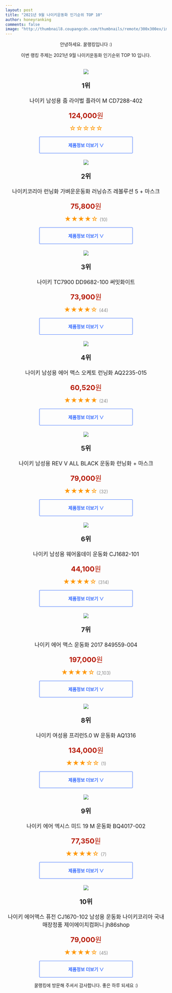 ```yaml
--- 
layout: post 
title: "2021년 9월 나이키운동화 인기순위 TOP 10" 
author: honeyranking 
comments: false 
image: "http://thumbnail8.coupangcdn.com/thumbnails/remote/300x300ex/image/rs_quotation_api/8nhp9kzs/1955943f0774415faf60eafec89747a0.jpg" 
--- 
```

<p style="text-align: center;">안녕하세요. 꿀랭킹입니다 :)</p> <p style="text-align: center;">이번 랭킹 주제는 2021년 9월 나이키운동화 인기순위 TOP 10 입니다.</p><center><img src="http://thumbnail8.coupangcdn.com/thumbnails/remote/300x300ex/image/rs_quotation_api/8nhp9kzs/1955943f0774415faf60eafec89747a0.jpg" style="margin-top:20px" /></center> <p style="text-align: center; font-size: 20px"><b>1위</b></p> <p style="text-align: center; font-size: 17px">나이키 남성용 줌 라이벌 플라이 M CD7288-402</p> <p style="text-align: center;"><span style="color: #b61800; font-size: 22px;"><b>124,000</b>원</span></p> <p style="text-align: center;"><span style="color: #ff9600; font-size: 20px;">☆☆☆☆☆ </span><span style="color: #878787;"></span></p> <center><a href="https://coupa.ng/b6mG58"> <div style="font-size: 14px; display: inline-block; padding: 15px 90px; color: #346aff; border-radius: 2px; border: 1px solid #346aff; cursor: pointer;"><b>제품정보 더보기 &or;</b></div> </a></center><center><img src="http://thumbnail9.coupangcdn.com/thumbnails/remote/300x300ex/image/vendor_inventory/396c/b8235f29b6fd0918828eac6ac041d80fd92f10549ed82290ae9665ea827a.jpg" style="margin-top:20px" /></center> <p style="text-align: center; font-size: 20px"><b>2위</b></p> <p style="text-align: center; font-size: 17px">나이키코리아 런닝화 가벼운운동화 러닝슈즈 레볼루션 5 + 마스크</p> <p style="text-align: center;"><span style="color: #b61800; font-size: 22px;"><b>75,800</b>원</span></p> <p style="text-align: center;"><span style="color: #ff9600; font-size: 20px;">★★★★☆ </span><span style="color: #878787;">(10)</span></p> <center><a href="https://coupa.ng/b6mG6g"> <div style="font-size: 14px; display: inline-block; padding: 15px 90px; color: #346aff; border-radius: 2px; border: 1px solid #346aff; cursor: pointer;"><b>제품정보 더보기 &or;</b></div> </a></center><center><img src="http://thumbnail10.coupangcdn.com/thumbnails/remote/300x300ex/image/vendor_inventory/e91b/3635f32c8eb1b45b8f1ae30c42808a80d963fcf29a3e7efc3c2b2cd855e0.png" style="margin-top:20px" /></center> <p style="text-align: center; font-size: 20px"><b>3위</b></p> <p style="text-align: center; font-size: 17px">나이키 TC7900 DD9682-100 써밋화이트</p> <p style="text-align: center;"><span style="color: #b61800; font-size: 22px;"><b>73,900</b>원</span></p> <p style="text-align: center;"><span style="color: #ff9600; font-size: 20px;">★★★★☆ </span><span style="color: #878787;">(44)</span></p> <center><a href="https://coupa.ng/b6mG6l"> <div style="font-size: 14px; display: inline-block; padding: 15px 90px; color: #346aff; border-radius: 2px; border: 1px solid #346aff; cursor: pointer;"><b>제품정보 더보기 &or;</b></div> </a></center><center><img src="http://thumbnail10.coupangcdn.com/thumbnails/remote/300x300ex/image/rs_quotation_api/negbwbdm/37da5c61d79c4ecbbede06d7bf2a5785.jpg" style="margin-top:20px" /></center> <p style="text-align: center; font-size: 20px"><b>4위</b></p> <p style="text-align: center; font-size: 17px">나이키 남성용 에어 맥스 오케토 런닝화 AQ2235-015</p> <p style="text-align: center;"><span style="color: #b61800; font-size: 22px;"><b>60,520</b>원</span></p> <p style="text-align: center;"><span style="color: #ff9600; font-size: 20px;">★★★★★ </span><span style="color: #878787;">(24)</span></p> <center><a href="https://coupa.ng/b6mG6q"> <div style="font-size: 14px; display: inline-block; padding: 15px 90px; color: #346aff; border-radius: 2px; border: 1px solid #346aff; cursor: pointer;"><b>제품정보 더보기 &or;</b></div> </a></center><center><img src="http://thumbnail9.coupangcdn.com/thumbnails/remote/300x300ex/image/vendor_inventory/3170/128ab3dd2bdaa9eef6e7f25f95d749dd0d76a7f32034523da0abf9bc56be.jpg" style="margin-top:20px" /></center> <p style="text-align: center; font-size: 20px"><b>5위</b></p> <p style="text-align: center; font-size: 17px">나이키 남성용 REV V ALL BLACK 운동화 런닝화 + 마스크</p> <p style="text-align: center;"><span style="color: #b61800; font-size: 22px;"><b>79,000</b>원</span></p> <p style="text-align: center;"><span style="color: #ff9600; font-size: 20px;">★★★★☆ </span><span style="color: #878787;">(32)</span></p> <center><a href="https://coupa.ng/b6mG6w"> <div style="font-size: 14px; display: inline-block; padding: 15px 90px; color: #346aff; border-radius: 2px; border: 1px solid #346aff; cursor: pointer;"><b>제품정보 더보기 &or;</b></div> </a></center><center><img src="http://thumbnail10.coupangcdn.com/thumbnails/remote/300x300ex/image/retail/images/2020/09/07/18/5/915adc84-fdf5-4fb3-96fb-02a3e5af4e5d.jpg" style="margin-top:20px" /></center> <p style="text-align: center; font-size: 20px"><b>6위</b></p> <p style="text-align: center; font-size: 17px">나이키 남성용 웨어올데이 운동화 CJ1682-101</p> <p style="text-align: center;"><span style="color: #b61800; font-size: 22px;"><b>44,100</b>원</span></p> <p style="text-align: center;"><span style="color: #ff9600; font-size: 20px;">★★★★☆ </span><span style="color: #878787;">(314)</span></p> <center><a href="https://coupa.ng/b6mG6x"> <div style="font-size: 14px; display: inline-block; padding: 15px 90px; color: #346aff; border-radius: 2px; border: 1px solid #346aff; cursor: pointer;"><b>제품정보 더보기 &or;</b></div> </a></center><center><img src="http://thumbnail7.coupangcdn.com/thumbnails/remote/300x300ex/image/vendor_inventory/92a7/03ac276942fd4a12d0c1121b12cc9d7adf18a1f64420f36792e2adc0bbb7.jpg" style="margin-top:20px" /></center> <p style="text-align: center; font-size: 20px"><b>7위</b></p> <p style="text-align: center; font-size: 17px">나이키 에어 맥스 운동화 2017 849559-004</p> <p style="text-align: center;"><span style="color: #b61800; font-size: 22px;"><b>197,000</b>원</span></p> <p style="text-align: center;"><span style="color: #ff9600; font-size: 20px;">★★★★☆ </span><span style="color: #878787;">(2,103)</span></p> <center><a href="https://coupa.ng/b6mG6E"> <div style="font-size: 14px; display: inline-block; padding: 15px 90px; color: #346aff; border-radius: 2px; border: 1px solid #346aff; cursor: pointer;"><b>제품정보 더보기 &or;</b></div> </a></center><center><img src="http://thumbnail6.coupangcdn.com/thumbnails/remote/300x300ex/image/retail/images/1723542757254733-7da69f1d-0e2e-412d-83ae-563f82bcb3b5.jpg" style="margin-top:20px" /></center> <p style="text-align: center; font-size: 20px"><b>8위</b></p> <p style="text-align: center; font-size: 17px">나이키 여성용 프리런5.0 W 운동화 AQ1316</p> <p style="text-align: center;"><span style="color: #b61800; font-size: 22px;"><b>134,000</b>원</span></p> <p style="text-align: center;"><span style="color: #ff9600; font-size: 20px;">★★★☆☆ </span><span style="color: #878787;">(1)</span></p> <center><a href="https://coupa.ng/b6mG6J"> <div style="font-size: 14px; display: inline-block; padding: 15px 90px; color: #346aff; border-radius: 2px; border: 1px solid #346aff; cursor: pointer;"><b>제품정보 더보기 &or;</b></div> </a></center><center><img src="http://thumbnail7.coupangcdn.com/thumbnails/remote/300x300ex/image/retail/images/588323458657433-eb1a0755-b7b3-470a-9f00-43b91ee3b537.jpg" style="margin-top:20px" /></center> <p style="text-align: center; font-size: 20px"><b>9위</b></p> <p style="text-align: center; font-size: 17px">나이키 에어 엑시스 미드 19 M 운동화 BQ4017-002</p> <p style="text-align: center;"><span style="color: #b61800; font-size: 22px;"><b>77,350</b>원</span></p> <p style="text-align: center;"><span style="color: #ff9600; font-size: 20px;">★★★★☆ </span><span style="color: #878787;">(7)</span></p> <center><a href="https://coupa.ng/b6mG6O"> <div style="font-size: 14px; display: inline-block; padding: 15px 90px; color: #346aff; border-radius: 2px; border: 1px solid #346aff; cursor: pointer;"><b>제품정보 더보기 &or;</b></div> </a></center><center><img src="http://thumbnail6.coupangcdn.com/thumbnails/remote/300x300ex/image/vendor_inventory/9257/6bace8a77a2f6d056d3347b84927065d9300253e99fd6ac78da3d4b50754.jpg" style="margin-top:20px" /></center> <p style="text-align: center; font-size: 20px"><b>10위</b></p> <p style="text-align: center; font-size: 17px">나이키 에어맥스 퓨전 CJ1670-102 남성용 운동화 나이키코리아 국내매장정품 제이에이치컴퍼니 jh86shop</p> <p style="text-align: center;"><span style="color: #b61800; font-size: 22px;"><b>79,000</b>원</span></p> <p style="text-align: center;"><span style="color: #ff9600; font-size: 20px;">★★★★☆ </span><span style="color: #878787;">(45)</span></p> <center><a href="https://coupa.ng/b6mG64"> <div style="font-size: 14px; display: inline-block; padding: 15px 90px; color: #346aff; border-radius: 2px; border: 1px solid #346aff; cursor: pointer;"><b>제품정보 더보기 &or;</b></div> </a></center> <p style="text-align: center;">꿀랭킹에 방문해 주셔서 감사합니다. 좋은 하루 되세요 :)</p>
